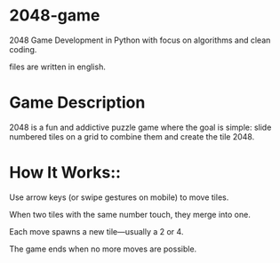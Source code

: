 # 2048-game
2048 Game Development in Python with focus on algorithms and clean coding.

files are written in english.

# Game Description
2048 is a fun and addictive puzzle game where the goal is simple: slide numbered tiles on a grid to combine them and create the tile 2048.

# How It Works::
Use arrow keys (or swipe gestures on mobile) to move tiles.

When two tiles with the same number touch, they merge into one.

Each move spawns a new tile—usually a 2 or 4.

The game ends when no more moves are possible.
